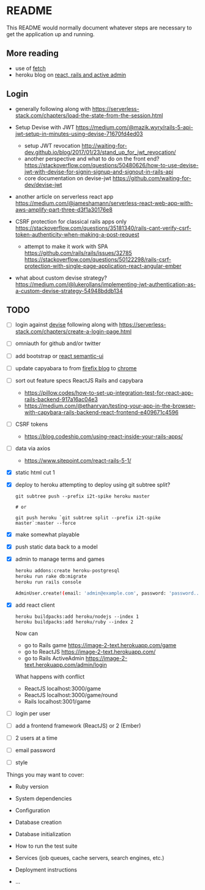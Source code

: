 # README

This README would normally document whatever steps are necessary to get the
application up and running.

## More reading
  - use of [fetch](https://github.com/github/fetch)
  - heroku blog on [react, rails and active admin](https://blog.heroku.com/a-rock-solid-modern-web-stack)


## Login

- generally following along with
  https://serverless-stack.com/chapters/load-the-state-from-the-session.html

- Setup Devise with JWT
  https://medium.com/@mazik.wyry/rails-5-api-jwt-setup-in-minutes-using-devise-71670fd4ed03
  - setup JWT revocation
    http://waiting-for-dev.github.io/blog/2017/01/23/stand_up_for_jwt_revocation/
  - another perspective and what to do on the front end?
    https://stackoverflow.com/questions/50480626/how-to-use-devise-jwt-with-devise-for-signin-signup-and-signout-in-rails-api
  - core documentation on devise-jwt
    https://github.com/waiting-for-dev/devise-jwt

- another article on serverless react app
  https://medium.com/@jameshamann/serverless-react-web-app-with-aws-amplify-part-three-d3f1a30176e8

- CSRF protection for classical rails apps only
  https://stackoverflow.com/questions/35181340/rails-cant-verify-csrf-token-authenticity-when-making-a-post-request
  - attempt to make it work with SPA
    https://github.com/rails/rails/issues/32785
    https://stackoverflow.com/questions/50122298/rails-csrf-protection-with-single-page-application-react-angular-ember

- what about custom devise strategy?
  https://medium.com/@lukerollans/implementing-jwt-authentication-as-a-custom-devise-strategy-54948bddb134

## TODO

  - [ ] login against [devise](https://github.com/plataformatec/devise)
    following along with https://serverless-stack.com/chapters/create-a-login-page.html

  - [ ] omniauth for github and/or twitter
  - [ ] add bootstrap or [react semantic-ui](https://react.semantic-ui.com/)
  - [ ] update capyabara to from [firefix blog](https://underpantsgnome.com/2018/02/26/integration-testing-a-rails-react-app-with-rspec/) to
    [chrome](https://mikecoutermarsh.com/rails-capybara-selenium-chrome-driver-setup/)
  - [ ] sort out feature specs ReactJS Rails and capybara
    - https://pillow.codes/how-to-set-up-integration-test-for-react-app-rails-backend-917a16ac04e3
    - https://medium.com/@ethanryan/testing-your-app-in-the-browser-with-capybara-rails-backend-react-frontend-e409671c4596
  - [ ] CSRF tokens
    - https://blog.codeship.com/using-react-inside-your-rails-apps/
  - [ ] data via axios
    - https://www.sitepoint.com/react-rails-5-1/

  - [x] static html cut 1
  - [x] deploy to heroku
    attempting to deploy using git subtree split?
    ```
    git subtree push --prefix i2t-spike heroku master

    # or
    
    git push heroku `git subtree split --prefix i2t-spike master`:master --force    
    ```
  - [x] make somewhat playable
  - [x] push static data back to a model
  - [x] admin to manage terms and games
    ```bash
    heroku addons:create heroku-postgresql
    heroku run rake db:migrate
    heroku run rails console

    AdminUser.create!(email: 'admin@example.com', password: 'password...', password_confirmation: 'password...')
    ```
  - [x] add react client
    ```
    heroku buildpacks:add heroku/nodejs --index 1
    heroku buildpacks:add heroku/ruby --index 2
    ```
    Now can
      * go to Rails game https://image-2-text.herokuapp.com/game
      * go to ReactJS https://image-2-text.herokuapp.com/
      * go to Rails ActiveAdmin https://image-2-text.herokuapp.com/admin/login

    What happens with conflict
      * ReactJS localhost:3000/game
      * ReactJS localhost:3000/game/round
      * Rails   localhost:3001/game

  - [ ] login per user
  - [ ] add a frontend framework (ReactJS) or 2 (Ember)
  - [ ] 2 users at a time
  - [ ] email password
  - [ ] style

Things you may want to cover:

* Ruby version

* System dependencies

* Configuration

* Database creation

* Database initialization

* How to run the test suite

* Services (job queues, cache servers, search engines, etc.)

* Deployment instructions

* ...
